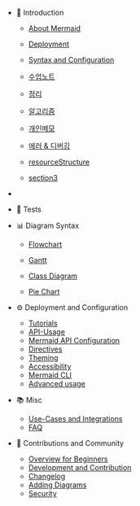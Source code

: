 - 📔 Introduction

  - [About Mermaid](README.md)
  - [Deployment](n00b-gettingStarted.md)
  - [Syntax and Configuration](n00b-syntaxReference.md)

  - [수업노트](chapter/imdex.html)
  - [정리](trimmed/index.html)
  - [알고리즘](algorithms/index.html)
  - [개인메모](diary/index.md)
  - [에러 & 디버깅](Errors/index.md)
  - [resourceStructure](quest/resourceStructure.md)
  - [section3](section3/index.md)
-
- 🙌 Tests

- 📊 Diagram Syntax
  - [Flowchart](flowchart.md)

  - [Gantt](gantt.md)
  - [Class Diagram](classDiagram.md)
  - [Pie Chart](pie.md)

- ⚙️ Deployment and Configuration

  - [Tutorials](Tutorials.md)
  - [API-Usage](usage.md)
  - [Mermaid API Configuration](Setup.md)
  - [Directives](directives.md)
  - [Theming](theming.md)
  - [Accessibility](accessibility.md)
  - [Mermaid CLI](mermaidCLI.md)
  - [Advanced usage](n00b-advanced.md)

- 📚 Misc
  - [Use-Cases and Integrations](integrations.md)
  - [FAQ](faq.md)

- 🙌 Contributions and Community
  - [Overview for Beginners](n00b-overview.md)
  - [Development and Contribution ](development.md)
  - [Changelog](CHANGELOG.md)
  - [Adding Diagrams ](newDiagram.md)
  - [Security ](security.md)
